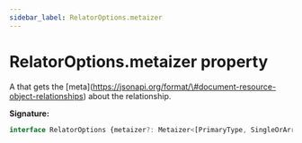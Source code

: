 ```yaml
---
sidebar_label: RelatorOptions.metaizer
---
```

# RelatorOptions.metaizer property

A  that gets the \[meta\](https://jsonapi.org/format/\#document-resource-object-relationships) about the relationship.

**Signature:**

```typescript
interface RelatorOptions {metaizer?: Metaizer<[PrimaryType, SingleOrArray<RelatedType> | nullish]>;}
```
